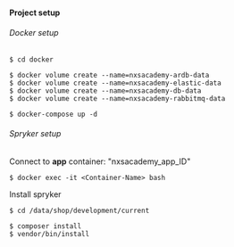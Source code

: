  #### Project setup
 
 ###### Docker setup
 ```
$ cd docker

$ docker volume create --name=nxsacademy-ardb-data
$ docker volume create --name=nxsacademy-elastic-data
$ docker volume create --name=nxsacademy-db-data
$ docker volume create --name=nxsacademy-rabbitmq-data

$ docker-compose up -d
 ```

###### Spryker setup
Connect to **app** container: "nxsacademy\_app\_ID"

```
$ docker exec -it <Container-Name> bash
```

Install spryker
```
$ cd /data/shop/development/current

$ composer install
$ vendor/bin/install
```